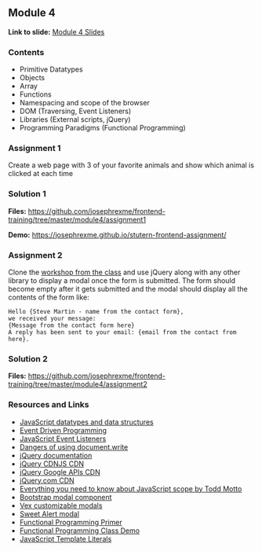 ## Module 4
**Link to slide:** [Module 4 Slides](https://app.ludus.one/ebeb988c-2899-4296-a5f8-2e4d68389288#1)

### Contents
- Primitive Datatypes
- Objects
- Array
- Functions
- Namespacing and scope of the browser
- DOM (Traversing, Event Listeners)
- Libraries (External scripts, jQuery)
- Programming Paradigms (Functional Programming)

### Assignment 1
Create a web page with 3 of your favorite animals and show which animal
is clicked at each time

### Solution 1
**Files:** https://github.com/josephrexme/frontend-training/tree/master/module4/assignment1

**Demo:** https://josephrexme.github.io/stutern-frontend-assignment/

### Assignment 2
Clone the [workshop from the class][6] and use jQuery along with any other library to display a modal once the form is submitted. The form should become empty after it gets submitted and the modal should display all the contents of the form like:
```
Hello {Steve Martin - name from the contact form},
we received your message:
{Message from the contact form here}
A reply has been sent to your email: {email from the contact from here}.
```

### Solution 2
**Files:** https://github.com/josephrexme/frontend-training/tree/master/module4/assignment2

### Resources and Links
- [JavaScript datatypes and data structures][4]
- [Event Driven Programming][1]
- [JavaScript Event Listeners][2]
- [Dangers of using document.write][3]
- [jQuery documentation](https://jquery.com)
- [jQuery CDNJS CDN](https://cdnjs.cloudflare.com/ajax/libs/jquery/3.3.1/jquery.min.js)
- [jQuery Google APIs CDN](https://developers.google.com/speed/libraries/)
- [jQuery.com CDN](https://code.jquery.com)
- [Everything you need to know about JavaScript scope by Todd Motto](https://toddmotto.com/everything-you-wanted-to-know-about-javascript-scope/)
- [Bootstrap modal component](http://getbootstrap.com/docs/4.1/components/modal/)
- [Vex customizable modals](http://github.hubspot.com/vex/docs/welcome/)
- [Sweet Alert modal](https://sweetalert.js.org)
- [Functional Programming Primer][5]
- [Functional Programming Class Demo][7]
- [JavaScript Template Literals][8]


[1]: https://en.wikipedia.org/wiki/Event-driven_programming
[2]: https://developer.mozilla.org/en-US/docs/Web/API/EventListener
[3]: https://stackoverflow.com/questions/802854/why-is-document-write-considered-a-bad-practice
[4]: https://josephrexme.github.io/stutern-frontend-assignment/
[5]: https://x-team.com/blog/functional-programming-primer/
[6]: https://github.com/josephrexme/frontend-training/blob/master/module4/workshop2/index.html
[7]: https://codepen.io/josephrexme/pen/rQmdKY?editors=0012
[8]: https://developer.mozilla.org/en-US/docs/Web/JavaScript/Reference/Template_literals
